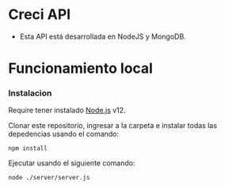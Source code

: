 # Creci API

- Esta API está desarrollada en NodeJS y MongoDB.

# Funcionamiento local

### Instalacion

Require tener instalado [Node.js](https://nodejs.org/) v12.

Clonar este repositorio, ingresar a la carpeta e instalar todas las depedencias usando el comando:

`npm install
`

Ejecutar usando el siguiente comando: 

`node ./server/server.js
`

